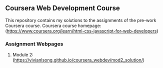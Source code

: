 ## Coursera Web Development Course

This repository contains my solutions to the assignments of the pre-work Coursera course.
Coursera course homepage: (https://www.coursera.org/learn/html-css-javascript-for-web-developers)

### Assignment Webpages

1. Module 2: (https://vivianlsong.github.io/coursera_webdev/mod2_solution/)
